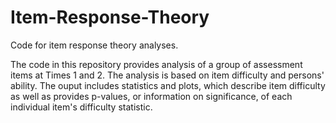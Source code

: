 # Item-Response-Theory
Code for item response theory analyses.   

The code in this repository provides analysis of a group of assessment items at Times 1 and 2. The analysis is based 
on item difficulty and persons' ability. The ouput includes statistics and plots, which describe item difficulty 
as well as provides p-values, or information on significance, of each individual item's difficulty statistic. 
